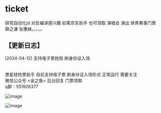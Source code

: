 # ticket
研究自动化jd 对反编译感兴趣  如需京东助手 也可领取
演唱会 演出 体育赛事门票
薛之谦 张惠妹。。。。。

## 【更新日志】
[2024-04-12] 支持电子票抢购 刷身份证入场
<br>
<br>
<br>
票星球抢票助手 目前支持电子票 刷身份证入场形式 正常运行
需要关注<br>
微信公众号 <金之鱼> 后台回复 门票领取
<br>
q群：551926377

![image](https://github.com/327078466/ticket/assets/88604688/28bb9008-1c36-4c40-839e-ba07ef3ba371)


![image](https://github.com/327078466/ticket/assets/88604688/98e4d6e8-d71a-47c7-837a-da58751e7cda)
